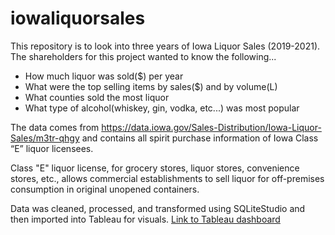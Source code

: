# iowaliquorsales

This repository is to look into three years of Iowa Liquor Sales (2019-2021). The shareholders for this project wanted to know the following...
- How much liquor was sold($) per year
- What were the top selling items by sales($) and by volume(L)
- What counties sold the most liquor
- What type of alcohol(whiskey, gin, vodka, etc...) was most popular

The data comes from https://data.iowa.gov/Sales-Distribution/Iowa-Liquor-Sales/m3tr-qhgy and contains all spirit purchase information of Iowa Class “E” liquor licensees. 

Class "E" liquor license, for grocery stores, liquor stores, convenience stores, etc., allows commercial establishments to sell liquor for off-premises consumption in original unopened containers.

Data was cleaned, processed, and transformed using SQLiteStudio and then imported into Tableau for visuals. [Link to Tableau dashboard](https://public.tableau.com/app/profile/marshall.podgurski/viz/IowaLiquorSales_16670223272870/Dashboard1)
